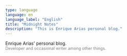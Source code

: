 ```yaml
---
type: language
language: en
language_label: "English"
title: "Midnight Notes"
description: "This is Enrique Arias personal blog."
---
```


Enrique Arias' personal blog.
<br />
<span style="font-size: 0.9em; color: gray;">Developer and occasional writer among other things.</span>

